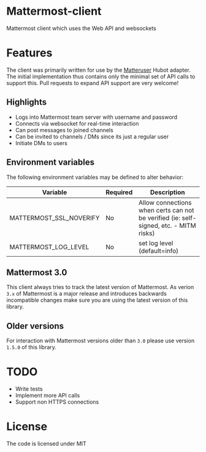 # Mattermost-client

Mattermost client which uses the Web API and websockets

# Features

The client was primarily written for use by the [Matteruser](https://github.com/loafoe/hubot-matteruser) Hubot adapter.
The initial implementation thus contains only the minimal set of API calls to support this. Pull requests to expand API support are very welcome!

## Highlights

- Logs into Mattermost team server with username and password
- Connects via websocket for real-time interaction
- Can post messages to joined channels
- Can be invited to channels / DMs since its just a regular user
- Initiate DMs to users

## Environment variables

The following environment variables may be defined to alter behavior:

| Variable | Required | Description |
|----------|----------|-------------|
| MATTERMOST\_SSL\_NOVERIFY | No | Allow connections when certs can not be verified (ie: self-signed, etc. - MITM risks) |
| MATTERMOST\_LOG\_LEVEL | No | set log level (default=info) |

## Mattermost 3.0

This client always tries to track the latest version of Mattermost.
As verion `3.x` of Mattermost is a major release and introduces backwards incompatible changes make sure you
are using the latest version of this library.

## Older versions

For interaction with Mattermost versions older than `3.0` please use version `1.5.0` of this library.

# TODO

- Write tests
- Implement more API calls
- Support non HTTPS connections

# License

The code is licensed under MIT
